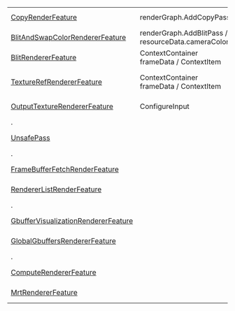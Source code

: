 
|                                                                               |                                                    |                                                                                                                 |
| ----------------------------------------------------------------------------- | -------------------------------------------------- | --------------------------------------------------------------------------------------------------------------- |
| [CopyRenderFeature](CopyRenderFeature.md)                                     | renderGraph.AddCopyPass                            | Samples\Universal RP\17.0.3\URP RenderGraph Samples\Blit\CopyRenderFeature.cs                                   |
| [BlitAndSwapColorRendererFeature](BlitAndSwapColorRendererFeature.md)         | renderGraph.AddBlitPass / resourceData.cameraColor | Samples\Universal RP\17.0.3\URP RenderGraph Samples\BlitWithMaterial\BlitAndSwapColorRendererFeature.cs         |
| [BlitRendererFeature](BlitRendererFeature.md)                                 | ContextContainer frameData / ContextItem           | Samples\Universal RP\17.0.3\URP RenderGraph Samples\Blit w. FrameData\BlitRendererFeature.cs                    |
| [TextureRefRendererFeature](TextureRefRendererFeature.md)                     | ContextContainer frameData / ContextItem           | Samples\Universal RP\17.0.3\URP RenderGraph Samples\TextureReference w. FrameData\TextureRefRendererFeature.cs  |
| [OutputTextureRendererFeature](OutputTextureRendererFeature.md)               | ConfigureInput                                     | Samples\Universal RP\17.0.3\URP RenderGraph Samples\OutputTexture\OutputTextureRendererFeature.cs               |
| .                                                                             |                                                    |                                                                                                                 |
| [UnsafePass](UnsafePass.md)                                                   |                                                    | Samples\Universal RP\17.0.3\URP RenderGraph Samples\UnsafePass\UnsafePass.cs                                    |
| .                                                                             |                                                    |                                                                                                                 |
| [FrameBufferFetchRenderFeature](FrameBufferFetchRenderFeature.md)             |                                                    | Samples\Universal RP\17.0.3\URP RenderGraph Samples\FramebufferFetch\FrameBufferFetchRenderFeature.cs           |
| [RendererListRenderFeature](RendererListRenderFeature.md)                     |                                                    | Samples\Universal RP\17.0.3\URP RenderGraph Samples\RendererList\RendererListRenderFeature.cs                   |
| .                                                                             |                                                    |                                                                                                                 |
| [GbufferVisualizationRendererFeature](GbufferVisualizationRendererFeature.md) |                                                    | Samples\Universal RP\17.0.3\URP RenderGraph Samples\GbufferVisualization\GbufferVisualizationRendererFeature.cs |
| [GlobalGbuffersRendererFeature](GlobalGbuffersRendererFeature.md)             |                                                    | Samples\Universal RP\17.0.3\URP RenderGraph Samples\GlobalGbuffers\GlobalGbuffersRendererFeature.cs             |
| .                                                                             |                                                    |                                                                                                                 |
| [ComputeRendererFeature](ComputeRendererFeature.md)                           |                                                    | Samples\Universal RP\17.0.3\URP RenderGraph Samples\Compute\ComputeRendererFeature.cs                           |
| [MrtRendererFeature](MrtRendererFeature.md)                                   |                                                    | Samples\Universal RP\17.0.3\URP RenderGraph Samples\MRT\MrtRendererFeature.cs                                   |
